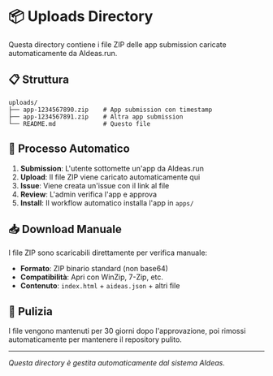# 📦 Uploads Directory

Questa directory contiene i file ZIP delle app submission caricate automaticamente da AIdeas.run.

## 📋 Struttura

```
uploads/
├── app-1234567890.zip    # App submission con timestamp
├── app-1234567891.zip    # Altra app submission
└── README.md             # Questo file
```

## 🔄 Processo Automatico

1. **Submission**: L'utente sottomette un'app da AIdeas.run
2. **Upload**: Il file ZIP viene caricato automaticamente qui
3. **Issue**: Viene creata un'issue con il link al file
4. **Review**: L'admin verifica l'app e approva
5. **Install**: Il workflow automatico installa l'app in `apps/`

## 📥 Download Manuale

I file ZIP sono scaricabili direttamente per verifica manuale:

- **Formato**: ZIP binario standard (non base64)
- **Compatibilità**: Apri con WinZip, 7-Zip, etc.
- **Contenuto**: `index.html` + `aideas.json` + altri file

## 🧹 Pulizia

I file vengono mantenuti per 30 giorni dopo l'approvazione, poi rimossi automaticamente per mantenere il repository pulito.

---

*Questa directory è gestita automaticamente dal sistema AIdeas.* 